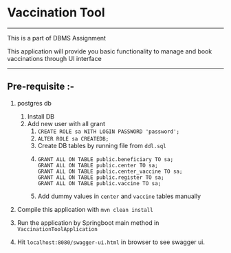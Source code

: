 # Vaccination Tool
***

This is a part of DBMS Assignment

This application will provide you basic functionality to manage and book vaccinations through UI interface

***

## Pre-requisite :-
1. postgres db
   1. Install DB
   2. Add new user with all grant
      1. `CREATE ROLE sa WITH LOGIN PASSWORD 'password';`
      2. `ALTER ROLE sa CREATEDB;`
      3. Create DB tables by running file from `ddl.sql`
      4. ```
         GRANT ALL ON TABLE public.beneficiary TO sa; 
         GRANT ALL ON TABLE public.center TO sa; 
         GRANT ALL ON TABLE public.center_vaccine TO sa; 
         GRANT ALL ON TABLE public.register TO sa; 
         GRANT ALL ON TABLE public.vaccine TO sa;
      5. Add dummy values in `center` and `vaccine` tables manually
      

2. Compile this application with `mvn clean install`
3. Run the application by Springboot main method in `VaccinationToolApplication`
4. Hit `localhost:8080/swagger-ui.html` in browser to see swagger ui.